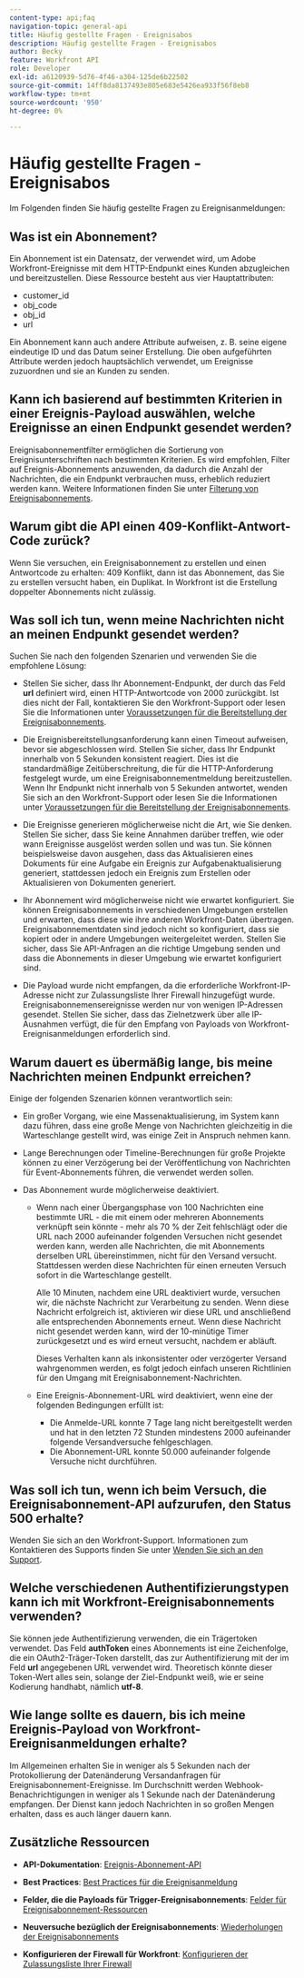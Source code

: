 ```yaml
---
content-type: api;faq
navigation-topic: general-api
title: Häufig gestellte Fragen - Ereignisabos
description: Häufig gestellte Fragen - Ereignisabos
author: Becky
feature: Workfront API
role: Developer
exl-id: a6120939-5d76-4f46-a304-125de6b22502
source-git-commit: 14ff8da8137493e805e683e5426ea933f56f8eb8
workflow-type: tm+mt
source-wordcount: '950'
ht-degree: 0%

---
```


# Häufig gestellte Fragen - Ereignisabos

<!--
{{highlighted-preview}}
-->

Im Folgenden finden Sie häufig gestellte Fragen zu Ereignisanmeldungen:

## Was ist ein Abonnement?

Ein Abonnement ist ein Datensatz, der verwendet wird, um Adobe Workfront-Ereignisse mit dem HTTP-Endpunkt eines Kunden abzugleichen und bereitzustellen. Diese Ressource besteht aus vier Hauptattributen:

* customer_id
* obj_code
* obj_id
* url

Ein Abonnement kann auch andere Attribute aufweisen, z. B. seine eigene eindeutige ID und das Datum seiner Erstellung. Die oben aufgeführten Attribute werden jedoch hauptsächlich verwendet, um Ereignisse zuzuordnen und sie an Kunden zu senden.

## Kann ich basierend auf bestimmten Kriterien in einer Ereignis-Payload auswählen, welche Ereignisse an einen Endpunkt gesendet werden?

Ereignisabonnementfilter ermöglichen die Sortierung von Ereignisunterschriften nach bestimmten Kriterien. Es wird empfohlen, Filter auf Ereignis-Abonnements anzuwenden, da dadurch die Anzahl der Nachrichten, die ein Endpunkt verbrauchen muss, erheblich reduziert werden kann. Weitere Informationen finden Sie unter [Filterung von Ereignisabonnements](../../wf-api/general/event-subs-api.md#event).

## Warum gibt die API einen 409-Konflikt-Antwort-Code zurück?

Wenn Sie versuchen, ein Ereignisabonnement zu erstellen und einen Antwortcode zu erhalten: 409 Konflikt, dann ist das Abonnement, das Sie zu erstellen versucht haben, ein Duplikat. In Workfront ist die Erstellung doppelter Abonnements nicht zulässig.

## Was soll ich tun, wenn meine Nachrichten nicht an meinen Endpunkt gesendet werden?

Suchen Sie nach den folgenden Szenarien und verwenden Sie die empfohlene Lösung:

* Stellen Sie sicher, dass Ihr Abonnement-Endpunkt, der durch das Feld **url** definiert wird, einen HTTP-Antwortcode von 2000 zurückgibt. Ist dies nicht der Fall, kontaktieren Sie den Workfront-Support oder lesen Sie die Informationen unter [Voraussetzungen für die Bereitstellung der Ereignisabonnements](../../wf-api/general/setup-event-sub-endpoint.md).

* Die Ereignisbereitstellungsanforderung kann einen Timeout aufweisen, bevor sie abgeschlossen wird. Stellen Sie sicher, dass Ihr Endpunkt innerhalb von 5 Sekunden konsistent reagiert. Dies ist die standardmäßige Zeitüberschreitung, die für die HTTP-Anforderung festgelegt wurde, um eine Ereignisabonnementmeldung bereitzustellen. Wenn Ihr Endpunkt nicht innerhalb von 5 Sekunden antwortet, wenden Sie sich an den Workfront-Support oder lesen Sie die Informationen unter [Voraussetzungen für die Bereitstellung der Ereignisabonnements](../../wf-api/general/setup-event-sub-endpoint.md).
* Die Ereignisse generieren möglicherweise nicht die Art, wie Sie denken. Stellen Sie sicher, dass Sie keine Annahmen darüber treffen, wie oder wann Ereignisse ausgelöst werden sollen und was tun. Sie können beispielsweise davon ausgehen, dass das Aktualisieren eines Dokuments für eine Aufgabe ein Ereignis zur Aufgabenaktualisierung generiert, stattdessen jedoch ein Ereignis zum Erstellen oder Aktualisieren von Dokumenten generiert.
* Ihr Abonnement wird möglicherweise nicht wie erwartet konfiguriert. Sie können Ereignisabonnements in verschiedenen Umgebungen erstellen und erwarten, dass diese wie ihre anderen Workfront-Daten übertragen. Ereignisabonnementdaten sind jedoch nicht so konfiguriert, dass sie kopiert oder in andere Umgebungen weitergeleitet werden. Stellen Sie sicher, dass Sie API-Anfragen an die richtige Umgebung senden und dass die Abonnements in dieser Umgebung wie erwartet konfiguriert sind.
* Die Payload wurde nicht empfangen, da die erforderliche Workfront-IP-Adresse nicht zur Zulassungsliste Ihrer Firewall hinzugefügt wurde. Ereignisabonnemensereignisse werden nur von wenigen IP-Adressen gesendet. Stellen Sie sicher, dass das Zielnetzwerk über alle IP-Ausnahmen verfügt, die für den Empfang von Payloads von Workfront-Ereignisanmeldungen erforderlich sind.

## Warum dauert es übermäßig lange, bis meine Nachrichten meinen Endpunkt erreichen?

Einige der folgenden Szenarien können verantwortlich sein:

* Ein großer Vorgang, wie eine Massenaktualisierung, im System kann dazu führen, dass eine große Menge von Nachrichten gleichzeitig in die Warteschlange gestellt wird, was einige Zeit in Anspruch nehmen kann.
* Lange Berechnungen oder Timeline-Berechnungen für große Projekte können zu einer Verzögerung bei der Veröffentlichung von Nachrichten für Event-Abonnements führen, die verwendet werden sollen.
* Das Abonnement wurde möglicherweise deaktiviert.

   * Wenn nach einer Übergangsphase von 100 Nachrichten eine bestimmte URL - die mit einem oder mehreren Abonnements verknüpft sein könnte - mehr als 70 % der Zeit fehlschlägt oder die URL nach 2000 aufeinander folgenden Versuchen nicht gesendet werden kann, werden alle Nachrichten, die mit Abonnements derselben URL übereinstimmen, nicht für den Versand versucht. Stattdessen werden diese Nachrichten für einen erneuten Versuch sofort in die Warteschlange gestellt.

     Alle 10 Minuten, nachdem eine URL deaktiviert wurde, versuchen wir, die nächste Nachricht zur Verarbeitung zu senden. Wenn diese Nachricht erfolgreich ist, aktivieren wir diese URL und anschließend alle entsprechenden Abonnements erneut. Wenn diese Nachricht nicht gesendet werden kann, wird der 10-minütige Timer zurückgesetzt und es wird erneut versucht, nachdem er abläuft.

     Dieses Verhalten kann als inkonsistenter oder verzögerter Versand wahrgenommen werden, es folgt jedoch einfach unseren Richtlinien für den Umgang mit Ereignisabonnement-Nachrichten.

   * Eine Ereignis-Abonnement-URL wird deaktiviert, wenn eine der folgenden Bedingungen erfüllt ist:

      * Die Anmelde-URL konnte 7 Tage lang nicht bereitgestellt werden und hat in den letzten 72 Stunden mindestens 2000 aufeinander folgende Versandversuche fehlgeschlagen.
      * Die Abonnement-URL konnte 50.000 aufeinander folgende Versuche nicht durchführen.

## Was soll ich tun, wenn ich beim Versuch, die Ereignisabonnement-API aufzurufen, den Status 500 erhalte?

Wenden Sie sich an den Workfront-Support. Informationen zum Kontaktieren des Supports finden Sie unter [Wenden Sie sich an den Support](../../workfront-basics/tips-tricks-and-troubleshooting/contact-customer-support.md).

## Welche verschiedenen Authentifizierungstypen kann ich mit Workfront-Ereignisabonnements verwenden?

Sie können jede Authentifizierung verwenden, die ein Trägertoken verwendet. Das Feld **authToken** eines Abonnements ist eine Zeichenfolge, die ein OAuth2-Träger-Token darstellt, das zur Authentifizierung mit der im Feld **url** angegebenen URL verwendet wird. Theoretisch könnte dieser Token-Wert alles sein, solange der Ziel-Endpunkt weiß, wie er seine Kodierung handhabt, nämlich **utf-8**.

## Wie lange sollte es dauern, bis ich meine Ereignis-Payload von Workfront-Ereignisanmeldungen erhalte?

Im Allgemeinen erhalten Sie in weniger als 5 Sekunden nach der Protokollierung der Datenänderung Versandanfragen für Ereignisabonnement-Ereignisse. Im Durchschnitt werden Webhook-Benachrichtigungen in weniger als 1 Sekunde nach der Datenänderung empfangen. Der Dienst kann jedoch Nachrichten in so großen Mengen erhalten, dass es auch länger dauern kann.

## Zusätzliche Ressourcen

* **API-Dokumentation**: [Ereignis-Abonnement-API](../../wf-api/general/event-subs-api.md)

* **Best Practices**: [Best Practices für die Ereignisanmeldung](../../wf-api/general/event-sub-best-practice.md)

* **Felder, die die Payloads für Trigger-Ereignisabonnements**: [Felder für Ereignisabonnement-Ressourcen](../../wf-api/api/event-sub-resource-fields.md)

* **Neuversuche bezüglich der Ereignisabonnements**: [Wiederholungen der Ereignisabonnements](../../wf-api/api/event-sub-retries.md)

* **Konfigurieren der Firewall für Workfront**: [Konfigurieren der Zulassungsliste Ihrer Firewall](../../administration-and-setup/get-started-wf-administration/configure-your-firewall.md)

